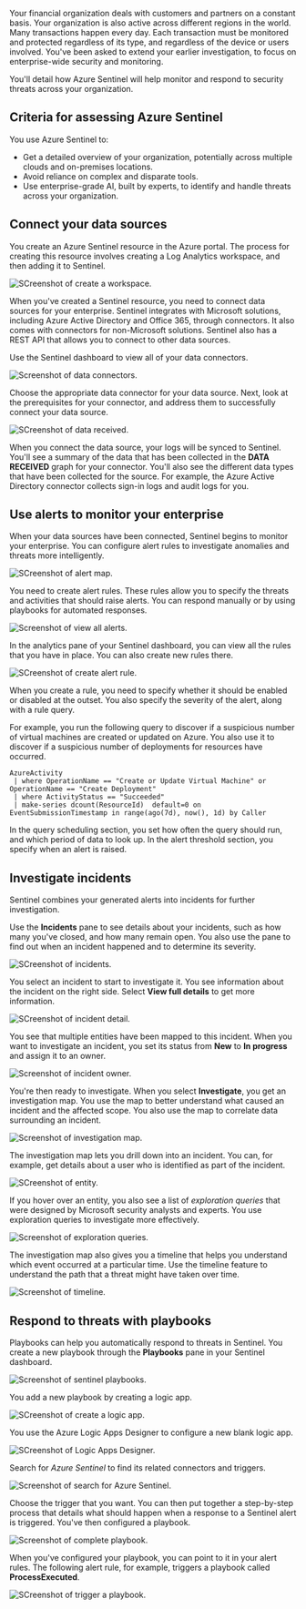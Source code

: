 Your financial organization deals with customers and partners on a constant basis. Your organization is also active across different regions in the world. Many transactions happen every day. Each transaction must be monitored and protected regardless of its type, and regardless of the device or users involved. You've been asked to extend your earlier investigation, to focus on enterprise-wide security and monitoring.

You'll detail how Azure Sentinel will help monitor and respond to security threats across your organization.

## Criteria for assessing Azure Sentinel

You use Azure Sentinel to:

- Get a detailed overview of your organization, potentially across multiple clouds and on-premises locations.
- Avoid reliance on complex and disparate tools.
- Use enterprise-grade AI, built by experts, to identify and handle threats across your organization.

## Connect your data sources

You create an Azure Sentinel resource in the Azure portal. The process for creating this resource involves creating a Log Analytics workspace, and then adding it to Sentinel.

![SCreenshot of create a workspace.](../media/7-sentinel-01.png)

When you've created a Sentinel resource, you need to connect data sources for your enterprise. Sentinel integrates with Microsoft solutions, including Azure Active Directory and Office 365, through connectors. It also comes with connectors for non-Microsoft solutions. Sentinel also has a REST API that allows you to connect to other data sources.

Use the Sentinel dashboard to view all of your data connectors.  

![Screenshot of data connectors.](../media/7-sentinel-02.png)

Choose the appropriate data connector for your data source. Next, look at the prerequisites for your connector, and address them to successfully connect your data source.

![SCreenshot of data received.](../media/7-sentinel-03.png)

When you connect the data source, your logs will be synced to Sentinel. You'll see a summary of the data that has been collected in the **DATA RECEIVED** graph for your connector. You'll also see the different data types that have been collected for the source. For example, the Azure Active Directory connector collects sign-in logs and audit logs for you.

## Use alerts to monitor your enterprise

When your data sources have been connected, Sentinel begins to monitor your enterprise. You can configure alert rules to investigate anomalies and threats more intelligently.

![SCreenshot of alert map.](../media/7-sentinel-04.png)

You need to create alert rules. These rules allow you to specify the threats and activities that should raise alerts. You can respond manually or by using playbooks for automated responses.

![Screenshot of view all alerts.](../media/7-sentinel-05.png)

In the analytics pane of your Sentinel dashboard, you can view all the rules that you have in place. You can also create new rules there.

![SCreenshot of create alert rule.](../media/7-sentinel-06.png)

When you create a rule, you need to specify whether it should be enabled or disabled at the outset. You also specify the severity of the alert, along with a rule query.

For example, you run the following query to discover if a suspicious number of virtual machines are created or updated on Azure. You also use it to discover if a suspicious number of deployments for resources have occurred.

```kusto
AzureActivity
 | where OperationName == "Create or Update Virtual Machine" or OperationName == "Create Deployment"
 | where ActivityStatus == "Succeeded"
 | make-series dcount(ResourceId)  default=0 on EventSubmissionTimestamp in range(ago(7d), now(), 1d) by Caller
```

In the query scheduling section, you set how often the query should run, and which period of data to look up. In the alert threshold section, you specify when an alert is raised.

## Investigate incidents

Sentinel combines your generated alerts into incidents for further investigation.

Use the **Incidents** pane to see details about your incidents, such as how many you've closed, and how many remain open. You also use the pane to find out when an incident happened and to determine its severity.

![SCreenshot of incidents.](../media/7-sentinel-07.png)

You select an incident to start to investigate it. You see information about the incident on the right side. Select **View full details** to get more information.

![SCreenshot of incident detail.](../media/7-sentinel-08.png)

You see that multiple entities have been mapped to this incident. When you want to investigate an incident, you set its status from **New** to **In progress** and assign it to an owner.

![Screenshot of incident owner.](../media/7-sentinel-09.png)

You're then ready to investigate. When you select **Investigate**, you get an investigation map. You use the map to better understand what caused an incident and the affected scope. You also use the map to correlate data surrounding an incident.

![Screenshot of investigation map.](../media/7-sentinel-10.png)

The investigation map lets you drill down into an incident. You can, for example, get details about a user who is identified as part of the incident.

![SCreenshot of entity.](../media/7-sentinel-11.png)

If you hover over an entity, you also see a list of *exploration queries* that were designed by Microsoft security analysts and experts. You use exploration queries to investigate more effectively.

![Screenshot of exploration queries.](../media/7-sentinel-12.png)

The investigation map also gives you a timeline that helps you understand which event occurred at a particular time. Use the timeline feature to understand the path that a threat might have taken over time.

![Screenshot of timeline.](../media/7-sentinel-13.png)

## Respond to threats with playbooks

Playbooks can help you automatically respond to threats in Sentinel. You create a new playbook through the **Playbooks** pane in your Sentinel dashboard.

![Screenshot of sentinel playbooks.](../media/7-sentinel-14.png)

You add a new playbook by creating a logic app.

![SCreenshot of create a logic app.](../media/7-sentinel-15.png)

 You use the Azure Logic Apps Designer to configure a new blank logic app.

![SCreenshot of Logic Apps Designer.](../media/7-sentinel-16.png)

Search for *Azure Sentinel* to find its related connectors and triggers.

![Screenshot of search for Azure Sentinel.](../media/7-sentinel-17.png)

Choose the trigger that you want. You can then put together a step-by-step process that details what should happen when a response to a Sentinel alert is triggered. You've then configured a playbook.

![Screenshot of complete playbook.](../media/7-sentinel-18.png)

When you've configured your playbook, you can point to it in your alert rules. The following alert rule, for example, triggers a playbook called **ProcessExecuted**.

![SCreenshot of trigger a playbook.](../media/7-sentinel-19.png)
